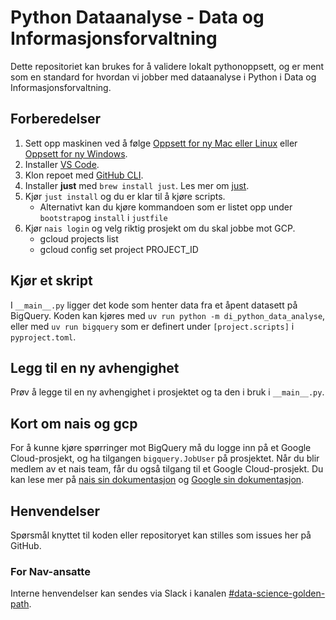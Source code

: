 # Python Dataanalyse - Data og Informasjonsforvaltning

Dette repositoriet kan brukes for å validere lokalt pythonoppsett, og er ment som en standard for hvordan vi jobber med dataanalyse i Python i Data og Informasjonsforvaltning.

## Forberedelser

1. Sett opp maskinen ved å følge [Oppsett for ny Mac eller Linux](https://navikt.github.io/ny-i-nav/ny-unix.html) eller [Oppsett for ny Windows](https://navikt.github.io/ny-i-nav/ny-windows.html).
2. Installer [VS Code](https://code.visualstudio.com/download).
3. Klon repoet med [GitHub CLI](https://cli.github.com/).
4. Installer **just** med `brew install just`. Les mer om [just](https://github.com/casey/just).
5. Kjør `just install` og du er klar til å kjøre scripts.
    - Alternativt kan du kjøre kommandoen som er listet opp under `bootstrap`og `install` i `justfile`
6. Kjør `nais login` og velg riktig prosjekt om du skal jobbe mot GCP.
    - gcloud projects list
    - gcloud config set project PROJECT_ID

## Kjør et skript

I `__main__.py` ligger det kode som henter data fra et åpent datasett på BigQuery.
Koden kan kjøres med `uv run python -m di_python_data_analyse`, eller med `uv run bigquery` som er definert under `[project.scripts]` i `pyproject.toml`.

## Legg til en ny avhengighet

Prøv å legge til en ny avhengighet i prosjektet og ta den i bruk i `__main__.py`.

## Kort om nais og gcp

For å kunne kjøre spørringer mot BigQuery må du logge inn på et Google Cloud-prosjekt, og ha tilgangen `bigquery.JobUser` på prosjektet.
Når du blir medlem av et nais team, får du også tilgang til et Google Cloud-prosjekt.
Du kan lese mer på [nais sin dokumentasjon](https://docs.nais.io/) og [Google sin dokumentasjon](https://cloud.google.com/docs).

## Henvendelser

Spørsmål knyttet til koden eller repositoryet kan stilles som issues her på GitHub.

### For Nav-ansatte

Interne henvendelser kan sendes via Slack i kanalen [#data-science-golden-path](https://nav-it.slack.com/archives/C090Z1P4BM1).
